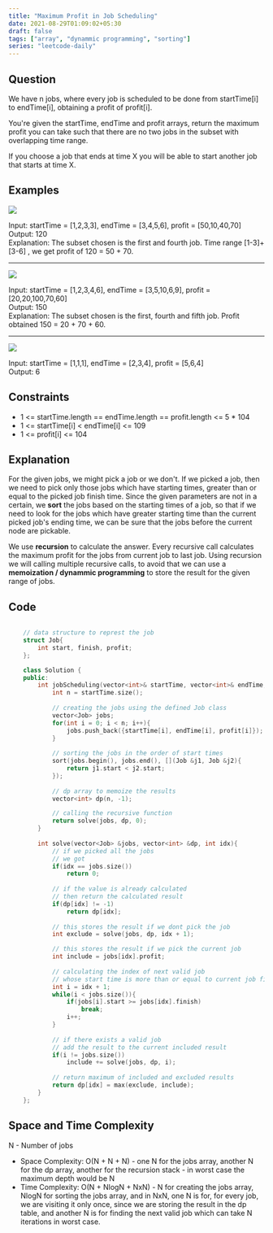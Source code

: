 ```yaml
---
title: "Maximum Profit in Job Scheduling"
date: 2021-08-29T01:09:02+05:30
draft: false 
tags: ["array", "dynammic programming", "sorting"]
series: "leetcode-daily" 
---
```


## Question

We have n jobs, where every job is scheduled to be done from startTime[i] to endTime[i], obtaining a profit of profit[i].

You're given the startTime, endTime and profit arrays, return the maximum profit you can take such that there are no two jobs in the subset with overlapping time range.

If you choose a job that ends at time X you will be able to start another job that starts at time X.

## Examples

<img src="example1.png">

Input: startTime = [1,2,3,3], endTime = [3,4,5,6], profit = [50,10,40,70] <br />
Output: 120 <br />
Explanation: The subset chosen is the first and fourth job. 
Time range [1-3]+[3-6] , we get profit of 120 = 50 + 70.
<hr />

<img src="example2.png">

Input: startTime = [1,2,3,4,6], endTime = [3,5,10,6,9], profit = [20,20,100,70,60] <br />
Output: 150 <br />
Explanation: The subset chosen is the first, fourth and fifth job. 
Profit obtained 150 = 20 + 70 + 60.
<hr />

<img src="example3.png">

Input: startTime = [1,1,1], endTime = [2,3,4], profit = [5,6,4] <br />
Output: 6

## Constraints

* 1 <= startTime.length == endTime.length == profit.length <= 5 * 104
* 1 <= startTime[i] < endTime[i] <= 109
* 1 <= profit[i] <= 104

## Explanation

For the given jobs, we might pick a job or we don't. If we picked a job, then we need to pick only those jobs which have starting times, greater than or equal to the picked job finish time. Since the given parameters are not in a certain, we __sort__ the jobs based on the starting times of a job, so that if we need to look for the jobs which have greater starting time than the current picked job's ending time, we can be sure that the jobs before the current node are pickable. 

We use __recursion__ to calculate the answer. Every recursive call calculates the maximum profit for the jobs from current job to last job. Using recursion we will calling multiple recursive calls, to avoid that we can use a __memoization / dynammic programming__ to store the result for the given range of jobs.

## Code

```cpp

	// data structure to represt the job
	struct Job{
		int start, finish, profit;
	};

	class Solution {
	public:
		int jobScheduling(vector<int>& startTime, vector<int>& endTime, vector<int>& profit) {
			int n = startTime.size();
			
			// creating the jobs using the defined Job class
			vector<Job> jobs;
			for(int i = 0; i < n; i++){
				jobs.push_back({startTime[i], endTime[i], profit[i]});
			}
			
			// sorting the jobs in the order of start times
			sort(jobs.begin(), jobs.end(), [](Job &j1, Job &j2){
				return j1.start < j2.start;
			});
			
			// dp array to memoize the results
			vector<int> dp(n, -1);

			// calling the recursive function
			return solve(jobs, dp, 0);
		}
		
		int solve(vector<Job> &jobs, vector<int> &dp, int idx){
			// if we picked all the jobs 
			// we got
			if(idx == jobs.size())
				return 0;
			
			// if the value is already calculated
			// then return the calculated result
			if(dp[idx] != -1)
				return dp[idx];
			
			// this stores the result if we dont pick the job
			int exclude = solve(jobs, dp, idx + 1);

			// this stores the result if we pick the current job
			int include = jobs[idx].profit;
			
			// calculating the index of next valid job 
			// whose start time is more than or equal to current job finish time
			int i = idx + 1;
			while(i < jobs.size()){
				if(jobs[i].start >= jobs[idx].finish)
					break;
				i++;
			}
			
			// if there exists a valid job
			// add the result to the current included result
			if(i != jobs.size())
				include += solve(jobs, dp, i);
			
			// return maximum of included and excluded results
			return dp[idx] = max(exclude, include);
		}
	};

```

## Space and Time Complexity

N - Number of jobs

* Space Complexity: O(N + N + N) - one N for the jobs array, another N for the dp array, another for the recursion stack - in worst case the maximum depth would be N
* Time Complexity: O(N + NlogN + NxN) -  N for creating the jobs array, NlogN for sorting the jobs array, and in NxN, one N is for, for every job, we are visiting it only once, since we are storing the result in the dp table, and another N is for finding the next valid job which can take N iterations in worst case.